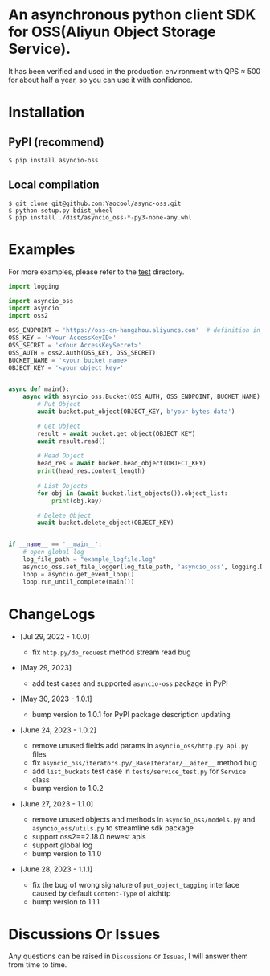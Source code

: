# An asynchronous python client SDK for OSS(Aliyun Object Storage Service).
It has been verified and used in the production environment with QPS ≈ 500  for about half a year, so you can use it with confidence.

# Installation
## PyPI (recommend)
```shell script
$ pip install asyncio-oss
```

## Local compilation
```shell script
$ git clone git@github.com:Yaocool/async-oss.git
$ python setup.py bdist_wheel
$ pip install ./dist/asyncio_oss-*-py3-none-any.whl
```

# Examples
For more examples, please refer to the [test](./asyncio_oss/test) directory.
```python
import logging

import asyncio_oss
import asyncio
import oss2

OSS_ENDPOINT = 'https://oss-cn-hangzhou.aliyuncs.com'  # definition in https://help.aliyun.com/document_detail/31837.html
OSS_KEY = '<Your AccessKeyID>'
OSS_SECRET = '<Your AccessKeySecret>'
OSS_AUTH = oss2.Auth(OSS_KEY, OSS_SECRET)
BUCKET_NAME = '<your bucket name>'
OBJECT_KEY = '<your object key>'


async def main():
    async with asyncio_oss.Bucket(OSS_AUTH, OSS_ENDPOINT, BUCKET_NAME) as bucket:
        # Put Object
        await bucket.put_object(OBJECT_KEY, b'your bytes data')

        # Get Object
        result = await bucket.get_object(OBJECT_KEY)
        await result.read()
        
        # Head Object
        head_res = await bucket.head_object(OBJECT_KEY)
        print(head_res.content_length)
        
        # List Objects
        for obj in (await bucket.list_objects()).object_list:
            print(obj.key)

        # Delete Object
        await bucket.delete_object(OBJECT_KEY)


if __name__ == '__main__':
    # open global log
    log_file_path = "example_logfile.log"
    asyncio_oss.set_file_logger(log_file_path, 'asyncio_oss', logging.DEBUG)
    loop = asyncio.get_event_loop()
    loop.run_until_complete(main())
```

# ChangeLogs
* [Jul 29, 2022 - 1.0.0]
  * fix `http.py/do_request` method stream read bug


* [May 29, 2023]
  * add test cases and supported `asyncio-oss` package in PyPI


* [May 30, 2023 - 1.0.1]
  * bump version to 1.0.1 for PyPI package description updating


* [June 24, 2023 - 1.0.2]
  * remove unused fields add params in `asyncio_oss/http.py api.py` files
  * fix `asyncio_oss/iterators.py/_BaseIterator/__aiter__` method bug
  * add `list_buckets` test case in `tests/service_test.py` for `Service` class
  * bump version to 1.0.2


* [June 27, 2023 - 1.1.0]
  * remove unused objects and methods in `asyncio_oss/models.py` and `asyncio_oss/utils.py` to streamline sdk package
  * support oss2==2.18.0 newest apis
  * support global log
  * bump version to 1.1.0


* [June 28, 2023 - 1.1.1]
  * fix the bug of wrong signature of `put_object_tagging` interface caused by default `Content-Type` of aiohttp
  * bump version to 1.1.1

# Discussions Or Issues
Any questions can be raised in `Discussions` or `Issues`, I will answer them from time to time.
